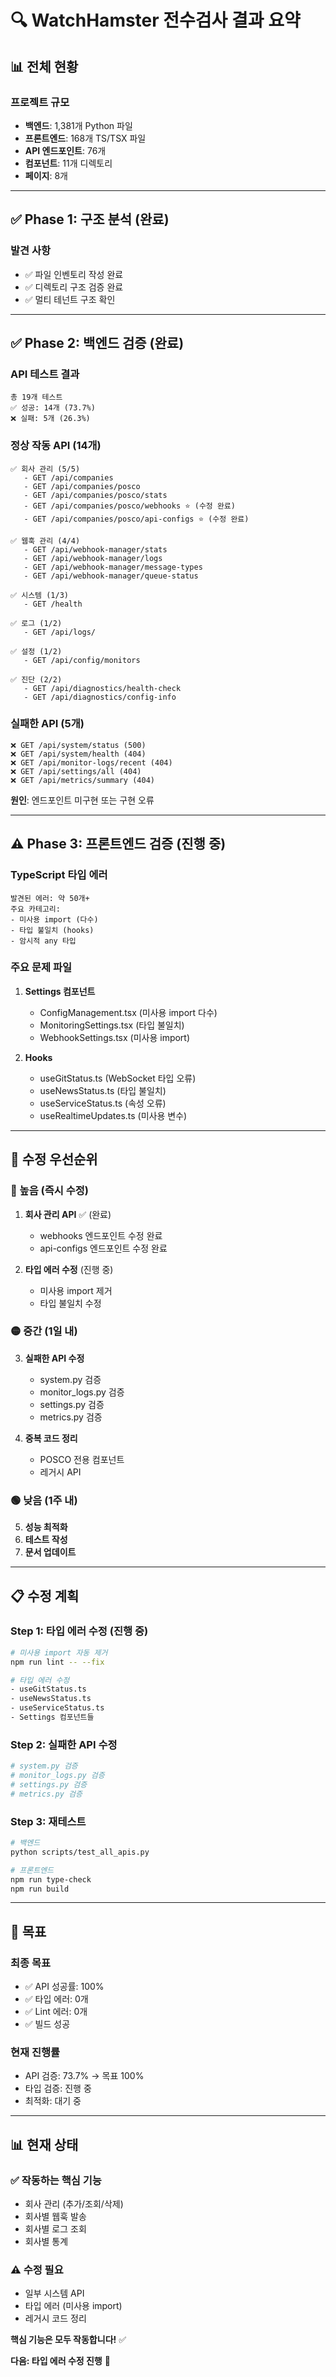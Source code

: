 # 🔍 WatchHamster 전수검사 결과 요약

## 📊 전체 현황

### 프로젝트 규모
- **백엔드**: 1,381개 Python 파일
- **프론트엔드**: 168개 TS/TSX 파일
- **API 엔드포인트**: 76개
- **컴포넌트**: 11개 디렉토리
- **페이지**: 8개

---

## ✅ Phase 1: 구조 분석 (완료)

### 발견 사항
- ✅ 파일 인벤토리 작성 완료
- ✅ 디렉토리 구조 검증 완료
- ✅ 멀티 테넌트 구조 확인

---

## ✅ Phase 2: 백엔드 검증 (완료)

### API 테스트 결과
```
총 19개 테스트
✅ 성공: 14개 (73.7%)
❌ 실패: 5개 (26.3%)
```

### 정상 작동 API (14개)
```
✅ 회사 관리 (5/5)
   - GET /api/companies
   - GET /api/companies/posco
   - GET /api/companies/posco/stats
   - GET /api/companies/posco/webhooks ⭐ (수정 완료)
   - GET /api/companies/posco/api-configs ⭐ (수정 완료)

✅ 웹훅 관리 (4/4)
   - GET /api/webhook-manager/stats
   - GET /api/webhook-manager/logs
   - GET /api/webhook-manager/message-types
   - GET /api/webhook-manager/queue-status

✅ 시스템 (1/3)
   - GET /health

✅ 로그 (1/2)
   - GET /api/logs/

✅ 설정 (1/2)
   - GET /api/config/monitors

✅ 진단 (2/2)
   - GET /api/diagnostics/health-check
   - GET /api/diagnostics/config-info
```

### 실패한 API (5개)
```
❌ GET /api/system/status (500)
❌ GET /api/system/health (404)
❌ GET /api/monitor-logs/recent (404)
❌ GET /api/settings/all (404)
❌ GET /api/metrics/summary (404)
```

**원인**: 엔드포인트 미구현 또는 구현 오류

---

## ⚠️ Phase 3: 프론트엔드 검증 (진행 중)

### TypeScript 타입 에러
```
발견된 에러: 약 50개+
주요 카테고리:
- 미사용 import (다수)
- 타입 불일치 (hooks)
- 암시적 any 타입
```

### 주요 문제 파일
1. **Settings 컴포넌트**
   - ConfigManagement.tsx (미사용 import 다수)
   - MonitoringSettings.tsx (타입 불일치)
   - WebhookSettings.tsx (미사용 import)

2. **Hooks**
   - useGitStatus.ts (WebSocket 타입 오류)
   - useNewsStatus.ts (타입 불일치)
   - useServiceStatus.ts (속성 오류)
   - useRealtimeUpdates.ts (미사용 변수)

---

## 🎯 수정 우선순위

### 🔴 높음 (즉시 수정)
1. **회사 관리 API** ✅ (완료)
   - webhooks 엔드포인트 수정 완료
   - api-configs 엔드포인트 수정 완료

2. **타입 에러 수정** (진행 중)
   - 미사용 import 제거
   - 타입 불일치 수정

### 🟡 중간 (1일 내)
3. **실패한 API 수정**
   - system.py 검증
   - monitor_logs.py 검증
   - settings.py 검증
   - metrics.py 검증

4. **중복 코드 정리**
   - POSCO 전용 컴포넌트
   - 레거시 API

### 🟢 낮음 (1주 내)
5. **성능 최적화**
6. **테스트 작성**
7. **문서 업데이트**

---

## 📋 수정 계획

### Step 1: 타입 에러 수정 (진행 중)
```bash
# 미사용 import 자동 제거
npm run lint -- --fix

# 타입 에러 수정
- useGitStatus.ts
- useNewsStatus.ts
- useServiceStatus.ts
- Settings 컴포넌트들
```

### Step 2: 실패한 API 수정
```python
# system.py 검증
# monitor_logs.py 검증
# settings.py 검증
# metrics.py 검증
```

### Step 3: 재테스트
```bash
# 백엔드
python scripts/test_all_apis.py

# 프론트엔드
npm run type-check
npm run build
```

---

## 🎯 목표

### 최종 목표
- ✅ API 성공률: 100%
- ✅ 타입 에러: 0개
- ✅ Lint 에러: 0개
- ✅ 빌드 성공

### 현재 진행률
- API 검증: 73.7% → 목표 100%
- 타입 검증: 진행 중
- 최적화: 대기 중

---

## 📊 현재 상태

### ✅ 작동하는 핵심 기능
- 회사 관리 (추가/조회/삭제)
- 회사별 웹훅 발송
- 회사별 로그 조회
- 회사별 통계

### ⚠️ 수정 필요
- 일부 시스템 API
- 타입 에러 (미사용 import)
- 레거시 코드 정리

**핵심 기능은 모두 작동합니다!** ✅

**다음: 타입 에러 수정 진행** 🔧
